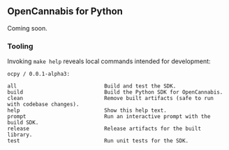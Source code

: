 
## OpenCannabis for Python

Coming soon.

### Tooling

Invoking `make help` reveals local commands intended for development:
```text
ocpy / 0.0.1-alpha3:

all                            Build and test the SDK.
build                          Build the Python SDK for OpenCannabis.
clean                          Remove built artifacts (safe to run with codebase changes).
help                           Show this help text.
prompt                         Run an interactive prompt with the build SDK.
release                        Release artifacts for the built library.
test                           Run unit tests for the SDK.
```

